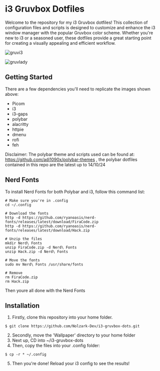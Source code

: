 # i3 Gruvbox Dotfiles

Welcome to the repository for my i3 Gruvbox dotfiles! This collection of configuration files and scripts is designed to customize and enhance the i3 window manager with the popular Gruvbox color scheme. Whether you're new to i3 or a seasoned user, these dotfiles provide a great starting point for creating a visually appealing and efficient workflow. 

![gruvi3](https://github.com/Nolzark-Dev/i3-gruvbox-dots/assets/89377971/bfb4b1d7-de95-4df8-8126-5e4acce8cb81)

![gruvlady](https://github.com/Nolzark-Dev/i3-gruvbox-dots/assets/89377971/b532c69e-06a0-417b-ae63-113472815a7a)

## Getting Started
There are a few dependencies you'll need to replicate the images shown above:
- Picom
- i3 
- i3-gaps
- polybar
- alacritty
- httpie
- dmenu
- rofi 
- feh

Disclaimer: The polybar theme and scripts used can be found at: https://github.com/adi1090x/polybar-themes , the polybar dotfiles contained in this repo are the latest up to 14/10/24

## Nerd Fonts
To install Nerd Fonts for both Polybar and i3, follow this command list:
```
# Make sure you're in .config
cd ~/.config

# Download the fonts
http -d https://github.com/ryanoasis/nerd-fonts/releases/latest/download/FiraCode.zip
http -d https://github.com/ryanoasis/nerd-fonts/releases/latest/download/Hack.zip

# Unzip the files
mkdir Nerd\ Fonts
unzip FiraCode.zip -d Nerd\ Fonts
unzip Hack.zip -d Nerd\ Fonts

# Move the fonts
sudo mv Nerd\ Fonts /usr/share/fonts

# Remove
rm FiraCode.zip
rm Hack.zip
```
Then youre all done with the Nerd Fonts

## Installation

1. Firstly, clone this repository into your home folder.
```
$ git clone https://github.com/Nolzark-Dev/i3-gruvbox-dots.git
```

2. Secondly, move the 'Wallpaper' directory to your home folder
3. Next up, CD into ~/i3-gruvbox-dots
4. Then, copy the files into your .config folder:
```
$ cp -r * ~/.config
```
5. Then you're done! Reload your i3 config to see the results!
